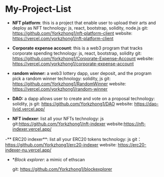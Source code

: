 # My-Project-List

 - **NFT platform**: this is a project that enable user to upload their arts and deploy as NFT
    technology: js, react, bootstrap, solidity, node.js
    git: https://github.com/Yorkzhong1/nft-platform-client
    website: https://vercel.com/yorkzhong1/nft-platform-client
    
 - **Corporate expense account**: this is a web3 program that tracks corporate spending
    technology: js, react, bootstrap, solidity
    git: https://github.com/Yorkzhong1/Corporate-Expense-Account
    website: https://vercel.com/yorkzhong1/corporate-expense-account
        

    
 - **random winner:** a web3 lottery dapp, user deposit, and the program pick a random winner
    technology: solidity, js
    git: https://github.com/Yorkzhong1/RandomWinner
    website: https://vercel.com/yorkzhong1/random-winner
    
    
  - **DAO:** a dapp allows user to create and vote on a proposal
    technology: solidity, js
    git: https://github.com/Yorkzhong1/DAO
    website: https://dao-livid.vercel.app/
    
  - **NFT indexer**: list all your NFTs
    technology: js
    git:https://github.com/Yorkzhong1/nft-indexer
    website:https://nft-indexer.vercel.app/

  -** ERC20 indexer**: list all your ERC20 tokens
    technology: js
    git： https://github.com/Yorkzhong1/erc20-indexer
    website: https://erc20-indexer-nu.vercel.app/


  - **Block explorer*: a mimic of ethscan
    
    git: https://github.com/Yorkzhong1/blockexplorer
